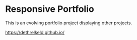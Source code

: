 # Responsive Portfolio

This is an evolving portfolio project displaying other projects.




https://dethrelkeld.github.io/
